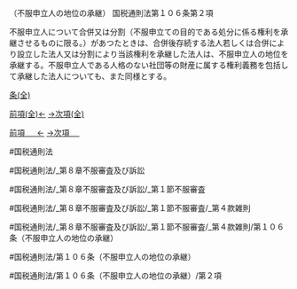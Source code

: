 （不服申立人の地位の承継）
国税通則法第１０６条第２項

不服申立人について合併又は分割（不服申立ての目的である処分に係る権利を承継させるものに限る。）があつたときは、合併後存続する法人若しくは合併により設立した法人又は分割により当該権利を承継した法人は、不服申立人の地位を承継する。不服申立人である人格のない社団等の財産に属する権利義務を包括して承継した法人についても、また同様とする。

[条(全)](国税通則法＿＿＿＿＿第１０６条_.md)

[前項(全)←](国税通則法＿＿＿＿＿第１０６条第１項_.md)    [→次項(全)](国税通則法＿＿＿＿＿第１０６条第３項_.md)

[前項 　 ←](国税通則法＿＿＿＿＿第１０６条第１項.md)    [→次項 　 ](国税通則法＿＿＿＿＿第１０６条第３項.md)



#国税通則法

#国税通則法/_第８章不服審査及び訴訟

#国税通則法/_第８章不服審査及び訴訟/_第１節不服審査

#国税通則法/_第８章不服審査及び訴訟/_第１節不服審査/_第４款雑則

#国税通則法/_第８章不服審査及び訴訟/_第１節不服審査/_第４款雑則/第１０６条（不服申立人の地位の承継）

#国税通則法/第１０６条（不服申立人の地位の承継）

#国税通則法/第１０６条（不服申立人の地位の承継）/第２項

